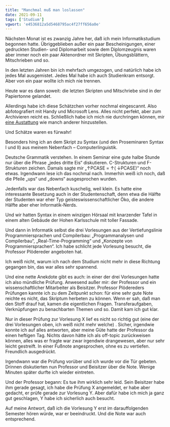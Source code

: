 ```yaml
---
title: "Manchmal muß man loslassen"
date: 2021-09-11
tags: ['Studium']
vgwort: 'e4536812a5d5468795ac4f27ff656a0e'
---
```

Nächsten Monat ist es zwanzig Jahre her, daß ich mein Informatikstudium begonnen hatte. Übriggeblieben außer ein paar Bescheinigungen, einer gedruckten Studien- und Diplomarbeit sowie dem Diplomzeugnis waren aber immer noch ein paar Aktenordner mit Skripten, Übungsblättern, Mitschrieben und so.

In den letzten Jahren bin ich mehrfach umgezogen, und natürlich habe ich jedes Mal ausgemistet. Jedes Mal habe ich auch Studienkram entsorgt. Aber von ein paar wollte ich mich nie trennen.

Heute war es dann soweit: die letzten Skripten und Mitschriebe sind in der Papiertonne gelandet.

Allerdings habe ich diese Schätzchen vorher nochmal eingescannt. Also abfotografiert mit Handy und Microsoft Lens. Alles nicht perfekt, aber zum Archivieren reicht es. Schließlich habe ich mich nie durchringen können, mir [eine Austattung](https://netz-rettung-recht.de/archives/2254-Zeitschriften-elektronisch-exzerpieren.html) wie manch anderer hinzustellen.

Und Schätze waren es fürwahr!

Besonders hing ich an dem Skript zu Syntax (und den Proseminaren Syntax I und II) aus meinem Nebenfach – Computerlinguistik.

Deutsche Grammatik verstehen. In einem Seminar eine gute halbe Stunde nur über die Phrase „jedes dritte Eis“ diskutieren. C-Strukturen und F-Strukturen zeichen. Damals sagte mir „↑PCASE = ↑( ↓PCASE)“ noch etwas. Irgendwann lese ich das nochmal nach. Immerhin weiß ich noch, daß die Pfeile „ups“ und „downs“ ausgesprochen wurden.

Jedenfalls war das Nebenfach kuschelig, weil klein. Es hatte eine interessante Besetzung auch in der Studentenschaft, denn etwa die Hälfte der Studenten war eher Typ geisteswissenschaftlicher Öko, die andere Hälfte aber eher Informatik-Nerds.

Und wir hatten Syntax in einem winzigen Hörsaal mit knarzender Tafel in einem alten Gebäude der Hohen Karlsschule mit toller Fassade.

Und dann in Informatik selbst die drei Vorlesungen aus der Vertiefungslinie Programmiersprachen und Compilerbau: „Programmanalysen und Compilerbau“, „Real-Time-Programming“ und „Konzepte von Programmiersprachen“. Ich habe schlicht jede Vorlesung besucht, die Professor Plödereder angeboten hat.

Ich weiß nicht, warum ich nach dem Studium nicht mehr in diese Richtung gegangen bin, das war alles sehr spannend.

Und eine nette Anekdote gibt es auch: in einer der drei Vorlesungen hatte ich also mündliche Prüfung. Anwesend außer mir: der Professor und ein wissenschaftlicher Mitarbeiter als Beisitzer. Professor Plödereders Prüfungen kannte ich zu dem Zeitpunkt schon: für eine sehr gute Note reichte es nicht, das Skriptum herbeten zu können. Wenn er sah, daß man den Stoff drauf hat, kamen die eigentlichen Fragen. Transferaufgaben, Verknüpfungen zu benachbarten Themen und so. Damit kam ich gut klar.

Nur in dieser Prüfung zur Vorlesung X lief es nicht so richtig gut (eine der drei Vorlesungen oben, ich weiß nicht mehr welche) . Sicher, irgendwie konnte ich auf alles antworten, aber meine Güte hatte der Professor da einen heftigen Tag. Nichts davon hätte ich als off-topic zurückweisen können, alles was er fragte war zwar irgendwie drangewesen, aber nur sehr leicht gestreift. In einer Fußnote angesprochen, ohne es zu vertiefen. Freundlich ausgedrückt.

Irgendwann war die Prüfung vorüber und ich wurde vor die Tür gebeten. Drinnen diskutierten nun Professor und Beisitzer über die Note. Wenige Minuten später durfte ich wieder eintreten.

Und der Professor begann: Es tue ihm wirklich sehr leid. Sein Beisitzer habe ihm gerade gesagt, ich habe die Prüfung X angemeldet, er habe aber gedacht, er prüfe gerade zur Vorlesung Y. Aber dafür habe ich mich ja ganz gut geschlagen, Y habe ich sicherlich auch besucht.

Auf meine Antwort, daß ich die Vorlesung Y erst im darauffolgenden Semester hören würde, war er beeindruckt. Und die Note war auch entsprechend.